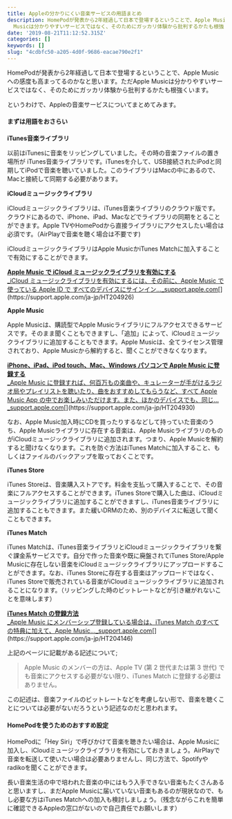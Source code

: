 ```yaml
---
title: Appleの分かりにくい音楽サービスの用語まとめ
description: HomePodが発表から2年経過して日本で登場するということで、Apple Musicへの感度も高まってるのかなと思います。ただApple
  Musicは分かりやすいサービスではなく、そのためにガッカリ体験から批判するかたも根強くいます。
date: '2019-08-21T11:12:52.315Z'
categories: []
keywords: []
slug: "4cdbfc50-a205-4d0f-9686-eacae790e2f1"
---
```

HomePodが発表から2年経過して日本で登場するということで、Apple Musicへの感度も高まってるのかなと思います。ただApple Musicは分かりやすいサービスではなく、そのためにガッカリ体験から批判するかたも根強くいます。

というわけで、Appleの音楽サービスについてまとめてみます。

#### まずは用語をおさらい

**iTunes音楽ライブラリ**

以前はiTunesに音楽をリッピングしていました。その時の音楽ファイルの置き場所が iTunes音楽ライブラリです。iTunesを介して、USB接続されたiPodと同期してiPodで音楽を聴いていました。このライブラリはMacの中にあるので、Macと接続して同期する必要があります。

**iCloudミュージックライブラリ**

iCloudミュージックライブラリは、iTunes音楽ライブラリのクラウド版です。クラウドにあるので、iPhone、iPad、Macなどでライブラリの同期をとることができます。Apple TVやHomePodから直接ライブラリにアクセスしたい場合は必須です。（AirPlayで音楽を聴く場合は不要です)

iCloudミュージックライブラリはApple MusicかiTunes Matchに加入することで有効にすることができます。

[**Apple Music で iCloud ミュージックライブラリを有効にする**  
_iCloud ミュージックライブラリを有効にするには、その前に、Apple Music で使っている Apple ID で すべてのデバイスにサインイン…_support.apple.com](https://support.apple.com/ja-jp/HT204926 "https://support.apple.com/ja-jp/HT204926")[](https://support.apple.com/ja-jp/HT204926)

**Apple Music**

Apple Musicは、購読型でApple Musicライブラリにフルアクセスできるサービスです。そのまま聞くこともできますし、「追加」によって、iCloudミュージックライブラリに追加することもできます。Apple Musicは、全てライセンス管理されており、Apple Musicから解約すると、聞くことができなくなります。

[**iPhone、iPad、iPod touch、Mac、Windows パソコンで Apple Music に登録する**  
_Apple Music に登録すれば、何百万もの楽曲や、キュレーターが手がけるラジオ局やプレイリストを聴いたり、曲をおすすめしてもらうなど、すべて Apple Music App の中でお楽しみいただけます。また、ほかのデバイスでも、同じ…_support.apple.com](https://support.apple.com/ja-jp/HT204930 "https://support.apple.com/ja-jp/HT204930")[](https://support.apple.com/ja-jp/HT204930)

なお、Apple Music加入時にCDを買ったりするなどして持っていた音楽のうち、Apple Musicライブラリに存在する音楽は、Apple MusicライブラリのものがiCloudミュージックライブラリに追加されます。つまり、Apple Musicを解約すると聞けなくなります。これを防ぐ方法はiTunes Matchに加入すること、もしくはファイルのバックアップを取っておくことです。

**iTunes Store**

iTunes Storeは、音楽購入ストアです。料金を支払って購入することで、その音楽にフルアクセスすることができます。iTunes Storeで購入した曲は、iCloudミュージックライブラリに追加することができますし、iTunes音楽ライブラリに追加することもできます。また緩いDRMのため、別のデバイスに転送して聞くこともできます。

**iTunes Match**

iTunes Matchは、iTunes音楽ライブラリとiCloudミュージックライブラリを繋ぐ課金系サービスです。自分で作った音楽や既に廃盤されてiTunes Store/Apple Musicに存在しない音楽をiCloudミュージックライブラリにアップロードすることができます。なお、iTunes Storeに存在する音楽はアップロードではなく、iTunes Storeで販売されている音楽がiCloudミュージックライブラリに追加されることになります。（リッピングした時のビットレートなどが引き継がれないことを意味します）

[**iTunes Match の登録方法**  
_Apple Music にメンバーシップ登録している場合は、iTunes Match のすべての特典に加えて、Apple Music…_support.apple.com](https://support.apple.com/ja-jp/HT204146 "https://support.apple.com/ja-jp/HT204146")[](https://support.apple.com/ja-jp/HT204146)

上記のページに記載がある記述について;

> Apple Music のメンバーの方は、Apple TV (第 2 世代または第 3 世代) でも音楽にアクセスする必要がない限り、iTunes Match に登録する必要はありません。

この記述は、音楽ファイルのビットレートなどを考慮しない形で、音楽を聴くことについては必要がないだろうという記述なのだと思われます。

#### HomePodを使うためのおすすめ設定

HomePodに「Hey Siri」で呼びかけて音楽を聴きたい場合は、Apple Musicに加入し、iCloudミュージックライブラリを有効にしておきましょう。AirPlayで音楽を転送して使いたい場合は必要ありませんし、同じ方法で、Spotifyやradikoを聞くことができます。

長い音楽生活の中で培われた音楽の中にはもう入手できない音楽もたくさんあると思いますし、まだApple Musicに届いていない音楽もあるのが現状なので、もし必要な方はiTunes Matchへの加入も検討しましょう。（残念ながらこれを簡単に確認できるAppleの窓口がないので自己責任でお願いします）